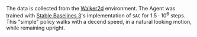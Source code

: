 The data is collected from the [Walker2d](https://gymnasium.farama.org/environments/mujoco/walker2d/) environment. The Agent was trained with [Stable Baselines 3](https://stable-baselines3.readthedocs.io/en/master/)'s implementation of `SAC` for $1.5 \cdot 10^6$ steps. This "simple" policy walks with a decend speed, in a natural looking motion, while remaining upright.